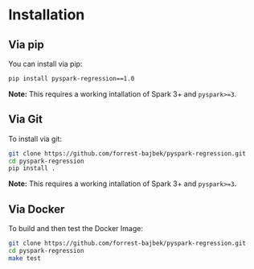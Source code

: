 # Installation
## Via pip
You can install via pip:
```bash
pip install pyspark-regression==1.0
```
**Note:** This requires a working intallation of Spark 3+ and `pyspark>=3`.

## Via Git
To install via git:
```bash
git clone https://github.com/forrest-bajbek/pyspark-regression.git
cd pyspark-regression
pip install .
```
**Note:** This requires a working intallation of Spark 3+ and `pyspark>=3`.

## Via Docker
To build and then test the Docker Image:
```bash
git clone https://github.com/forrest-bajbek/pyspark-regression.git
cd pyspark-regression
make test
```